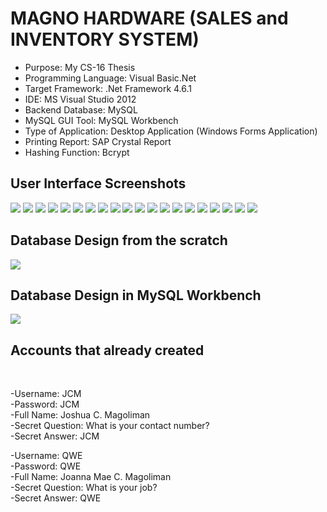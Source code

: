 # MAGNO HARDWARE (SALES and INVENTORY SYSTEM)

* Purpose: My CS-16 Thesis
* Programming Language: Visual Basic.Net
* Target Framework: .Net Framework 4.6.1
* IDE: MS Visual Studio 2012
* Backend Database: MySQL
* MySQL GUI Tool: MySQL Workbench
* Type of Application: Desktop Application (Windows Forms Application)  
* Printing Report: SAP Crystal Report
* Hashing Function: Bcrypt

<h2> User Interface Screenshots </h2> 
  <img src="SCREENSHOTS/PIC1.jpg">
  
  <img src="SCREENSHOTS/PIC2.jpg">
  
  <img src="SCREENSHOTS/PIC4.jpg">
  
  <img src="SCREENSHOTS/PIC5.jpg">
  
  <img src="SCREENSHOTS/PIC6.jpg">
	
  <img src="SCREENSHOTS/PIC7.jpg">
	  
  <img src="SCREENSHOTS/PIC8.jpg">
				  
  <img src="SCREENSHOTS/PIC9.jpg">
  
  <img src="SCREENSHOTS/PIC10.jpg">
  
  <img src="SCREENSHOTS/PIC11.jpg">
  
  <img src="SCREENSHOTS/PIC12.jpg">
	
  <img src="SCREENSHOTS/PIC13.jpg">
	  
  <img src="SCREENSHOTS/PIC14.jpg">
				  
  <img src="SCREENSHOTS/PIC15.jpg">
  
  <img src="SCREENSHOTS/PIC16.jpg">
  
  <img src="SCREENSHOTS/PIC17.jpg">
  
  <img src="SCREENSHOTS/PIC18.jpg">
  
  <img src="SCREENSHOTS/PIC19.jpg">
	
  <img src="SCREENSHOTS/PIC20.jpg">
	  
  <img src="SCREENSHOTS/PIC21.jpg">
				      
<h2> Database Design from the scratch </h2> 
  <img src="SCREENSHOTS/PIC22.jpg">
	
<h2> Database Design in MySQL Workbench </h2> 
  <img src="SCREENSHOTS/PIC23.jpg">

<h2> Accounts that already created </h2> <br />

-Username: JCM <br />
-Password: JCM <br />
-Full Name: Joshua C. Magoliman <br />
-Secret Question: What is your contact number? <br />
-Secret Answer: JCM <br />

-Username: QWE <br />
-Password: QWE <br />
-Full Name: Joanna Mae C. Magoliman <br />
-Secret Question: What is your job? <br />
-Secret Answer: QWE <br />
  
  